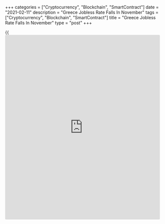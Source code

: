 +++
categories = ["Cryptocurrency", "Blockchain", "SmartContract"]
date = "2021-02-11"
description = "Greece Jobless Rate Falls In November"
tags = ["Cryptocurrency", "Blockchain", "SmartContract"]
title = "Greece Jobless Rate Falls In November"
type = "post"
+++

{{<iframe id="large-banner" src="https://www.bounty.group/#slide=18.0" width="100%" height="600" scrolling="no" style="border: 0px solid rgb(216, 221, 230); border-radius: 3px;">}}

Greece's jobless rate declined in November, figures from the Hellenic
Statistical Authority showed on Thursday.

The jobless rate fell to 16.2 percent in November from 16.4 percent in
October. In the same month last year, unemployment rate was 16.6
percent.

The number of unemployed decreased by 27,832 persons to 753,494 in
November from 781,326 in the previous year.

The youth unemployment rate, which is applied to the 15-24 age group,
decreased to 34.0 percent in November from 35.4 percent in the same
month last year.

The employment decreased by 27,159 to 3.894 million persons in November
from 3.921 million a year ago.

For comments and feedback [contact](https://www.playgroundfx.com/contact/): editorial@rtt[news](https://www.letsplayfx.com/blog/forex-news-website/).com

[Economic News][1]

 **What parts of the world are seeing the best (and worst) economic
performances lately? Click[here][2] to check out our [Econ Scorecard][2]
and find out! See up-to-the-moment [ranking](https://www.playgroundfx.com/blog/crypto-exchange-ranking/)s for the best and worst
performers in [GDP][3], [unemployment rate][4], [inflation][5] and much
more.**

   1. www.rtt[news](https://www.letsplayfx.com/blog/forex-news-website/).com/Content/EconomicNews.aspx
   2. www.rtt[news](https://www.letsplayfx.com/blog/forex-news-website/).com/economic-scorecard/world-rank/industrial-production/highest-performance.aspx
   3. www.rtt[news](https://www.letsplayfx.com/blog/forex-news-website/).com/economic-scorecard/world-rank/GDP/highest-performance.aspx
   4. www.rtt[news](https://www.letsplayfx.com/blog/forex-news-website/).com/economic-scorecard/world-rank/unemployment-rate/lowest-performance.aspx
   5. www.rtt[news](https://www.letsplayfx.com/blog/forex-news-website/).com/economic-scorecard/world-rank/CPI/highest-performance.aspx